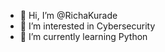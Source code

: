 - 👋 Hi, I’m @RichaKurade
- 👀 I’m interested in Cybersecurity
- 🌱 I’m currently learning Python

<!---
RichaKurade/RichaKurade is a ✨ special ✨ repository because its `README.md` (this file) appears on your GitHub profile.
You can click the Preview link to take a look at your changes.
--->

